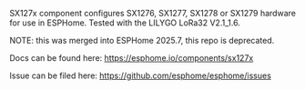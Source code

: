 SX127x component configures SX1276, SX1277, SX1278 or SX1279 hardware for use in ESPHome. Tested with the LILYGO LoRa32 V2.1_1.6.

NOTE: this was merged into ESPHome 2025.7, this repo is deprecated.

Docs can be found here: https://esphome.io/components/sx127x

Issue can be filed here: https://github.com/esphome/esphome/issues
